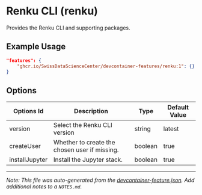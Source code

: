 
# Renku CLI (renku)

Provides the Renku CLI and supporting packages.

## Example Usage

```json
"features": {
    "ghcr.io/SwissDataScienceCenter/devcontainer-features/renku:1": {}
}
```

## Options

| Options Id | Description | Type | Default Value |
|-----|-----|-----|-----|
| version | Select the Renku CLI version | string | latest |
| createUser | Whether to create the chosen user if missing. | boolean | true |
| installJupyter | Install the Jupyter stack. | boolean | true |



---

_Note: This file was auto-generated from the [devcontainer-feature.json](https://github.com/SwissDataScienceCenter/devcontainer-features/blob/main/src/renku/devcontainer-feature.json).  Add additional notes to a `NOTES.md`._
